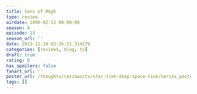 ```yaml
---
title: Sons of Mogh
type: review
airdate: 1996-02-12 00:00:00
season: 4
episode: 15
season_url: ''
date: 2023-12-10 03:35:11.314179
categories: [reviews, blog, tv]
draft: true
rating: 0
has_spoilers: false
fanart_url: ''
poster_url: /thoughts/reviews/tv/star-trek-deep-space-nine/series_poster.jpg
tags: []
---
```


